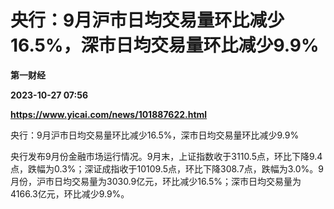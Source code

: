 # 央行：9月沪市日均交易量环比减少16.5%，深市日均交易量环比减少9.9%
**第一财经**

**2023-10-27 07:56**

**https://www.yicai.com/news/101887622.html**

央行：9月沪市日均交易量环比减少16.5%，深市日均交易量环比减少9.9%

央行发布9月份金融市场运行情况。9月末，上证指数收于3110.5点，环比下降9.4点，跌幅为0.3%；深证成指收于10109.5点，环比下降308.7点，跌幅为3.0%。9月份，沪市日均交易量为3030.9亿元，环比减少16.5%；深市日均交易量为4166.3亿元，环比减少9.9%。